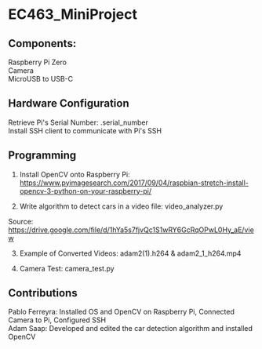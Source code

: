 # EC463_MiniProject

<h2>Components:</h2>

<p>
Raspberry Pi Zero <br />
Camera <br />
MicroUSB to USB-C <br />

<h2>Hardware Configuration</h2>

Retrieve Pi's Serial Number: .serial_number <br />
Install SSH client to communicate with Pi's SSH

<h2>Programming</h2>

1) Install OpenCV onto Raspberry Pi: https://www.pyimagesearch.com/2017/09/04/raspbian-stretch-install-opencv-3-python-on-your-raspberry-pi/

2) Write algorithm to detect cars in a video file: video_analyzer.py

Source: https://drive.google.com/file/d/1hYa5s7fjvQc1S1wRY6GcRqOPwL0Hy_aE/view

3) Example of Converted Videos: adam2(1).h264 & adam2_1_h264.mp4

4) Camera Test: camera_test.py

<h2> Contributions </h2>

Pablo Ferreyra: Installed OS and OpenCV on Raspberry Pi, Connected Camera to Pi, Configured SSH <br />
Adam Saap: Developed and edited the car detection algorithm and installed OpenCV
</p>